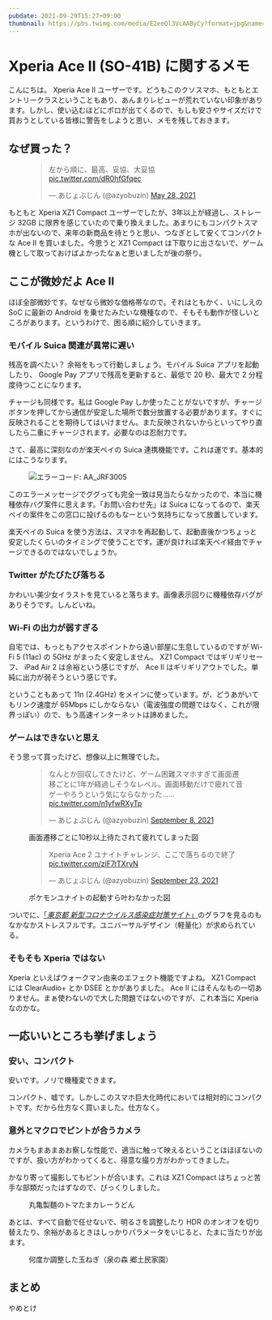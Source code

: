 ```yaml
---
pubdate: 2021-09-29T15:27+09:00
thumbnail: https://pbs.twimg.com/media/E2eeQl3VcAAByCy?format=jpg&name=large
---
```


# Xperia Ace II (SO-41B) に関するメモ

こんにちは。 Xperia Ace II ユーザーです。どうもこのクソスマホ、もともとエントリークラスということもあり、あんまりレビューが荒れていない印象があります。しかし、使い込むほどにボロが出てくるので、もしも安さやサイズだけで買おうとしている皆様に警告をしようと思い、メモを残しておきます。

## なぜ買った？

<figure class="fig-tweet">
<blockquote class="twitter-tweet" data-dnt="true"><p lang="ja" dir="ltr">左から順に、最高、妥協、大妥協 <a href="https://t.co/dR0hfGfqec">pic.twitter.com/dR0hfGfqec</a></p>&mdash; あじょぶじん (@azyobuzin) <a href="https://twitter.com/azyobuzin/status/1398260223115030530?ref_src=twsrc%5Etfw">May 28, 2021</a></blockquote>
</figure>

もともと Xperia XZ1 Compact ユーザーでしたが、3年以上が経過し、ストレージ 32GB に限界を感じていたので乗り換えました。あまりにもコンパクトスマホが出ないので、来年の新商品を待とうと思い、つなぎとして安くてコンパクトな Ace II を買いました。今思うと XZ1 Compact は下取りに出さないで、ゲーム機として取っておけばよかったなぁと思いましたが後の祭り。

## ここが微妙だよ Ace II

ほぼ全部微妙です。なぜなら微妙な価格帯なので。それはともかく、いにしえの SoC に最新の Android を乗せたみたいな機種なので、そもそも動作が怪しいところがあります。というわけで、困る順に紹介していきます。

### モバイル Suica 関連が異常に遅い

残高を調べたい？ 余裕をもって行動しましょう。モバイル Suica アプリを起動したり、 Google Pay アプリで残高を更新すると、最低で 20 秒、最大で 2 分程度待つことになります。

チャージも同様です。私は Google Pay しか使ったことがないですが、チャージボタンを押してから通信が安定した場所で数分放置する必要があります。すぐに反映されることを期待してはいけません。また反映されないからといってやり直したら二重にチャージされます。必要なのは忍耐力です。

さて、最高に深刻なのが楽天ペイの Suica 連携機能です。これは運です。基本的にはこうなります。

<figure class="fig-img"><img src="https://cdn-ak.f.st-hatena.com/images/fotolife/a/azyobuzin/20210929/20210929143248.jpg" alt="エラーコード: AA_JRF3005" /></figure>

このエラーメッセージでググっても完全一致は見当たらなかったので、本当に機種依存バグ案件に思えます。「お問い合わせ先」は Suica になってるので、楽天ペイの案件をこの窓口に投げるのもなーという気持ちになって放置しています。

楽天ペイの Suica を使う方法は、スマホを再起動して、起動直後かつちょっと安定したくらいのタイミングで使うことです。運が良ければ楽天ペイ経由でチャージできるのではないでしょうか。

### Twitter がたびたび落ちる

かわいい美少女イラストを見ていると落ちます。画像表示回りに機種依存バグがありそうです。しんどいね。

### Wi-Fi の出力が弱すぎる

自宅では、もっともアクセスポイントから遠い部屋に生息しているのですが Wi-Fi 5 (11ac) の 5GHz がまったく安定しません。 XZ1 Compact ではギリギリセーフ、 iPad Air 2 は余裕という感じですが、 Ace II はギリギリアウトでした。単純に出力が弱そうという感じです。

ということもあって 11n (2.4GHz) をメインに使っています。が、どうあがいてもリンク速度が 65Mbps にしかならない（電波強度の問題ではなく、これが限界っぽい）ので、もう高速インターネットは諦めました。

### ゲームはできないと思え

そう思って買ったけど、想像以上に無理でした。

<figure class="fig-tweet">
<blockquote class="twitter-tweet" data-conversation="none" data-dnt="true"><p lang="ja" dir="ltr">なんとか回収してきたけど、ゲーム困難スマホすぎて画面遷移ごとに1年が経過しそうなレベル。画面移動だけで疲れて音ゲーやろうという気にならなかった…… <a href="https://t.co/n1yfwRXyTp">pic.twitter.com/n1yfwRXyTp</a></p>&mdash; あじょぶじん (@azyobuzin) <a href="https://twitter.com/azyobuzin/status/1435656383400067072?ref_src=twsrc%5Etfw">September 8, 2021</a></blockquote>
<figcaption>画面遷移ごとに10秒以上待たされて疲れてしまった図</figcaption>
</figure>

<figure class="fig-tweet">
<blockquote class="twitter-tweet" data-dnt="true"><p lang="ja" dir="ltr">Xperia Ace 2 ユナイトチャレンジ、ここで落ちるので終了 <a href="https://t.co/ziF7rTXryN">pic.twitter.com/ziF7rTXryN</a></p>&mdash; あじょぶじん (@azyobuzin) <a href="https://twitter.com/azyobuzin/status/1440895715316699138?ref_src=twsrc%5Etfw">September 23, 2021</a></blockquote><script async src="https://platform.twitter.com/widgets.js" charset="utf-8"></script>
<figcaption>ポケモンユナイトの起動すら叶わなかった図</figcaption>
</figure>

ついでに、[「<cite>東京都 新型コロナウイルス感染症対策サイト</cite>」](https://stopcovid19.metro.tokyo.lg.jp/)のグラフを見るのもなかなかストレスフルです。ユニバーサルデザイン（軽量化）が求められている。

### そもそも Xperia ではない

Xperia といえばウォークマン由来のエフェクト機能ですよね。 XZ1 Compact には ClearAudio+ とか DSEE とかがありました。 Ace II にはそんなもの一切ありません。まぁ使わないので大した問題ではないのですが、これ本当に Xperia なのかな。

## 一応いいところも挙げましょう

### 安い、コンパクト

安いです。ノリで機種変できます。

コンパクト、嘘です。しかしこのスマホ巨大化時代においては相対的にコンパクトです。だから仕方なく買いました。仕方なく。

### 意外とマクロでピントが合うカメラ

カメラもまあまあお察しな性能で、適当に触って映えるということはほぼないのですが、扱い方がわかってくると、得意な撮り方がわかってきました。

かなり寄って撮影してもピントが合います。これは XZ1 Compact はちょっと苦手な部類だったはずなので、びっくりしました。

<figure class="fig-img">
<img src="https://cdn-ak.f.st-hatena.com/images/fotolife/a/azyobuzin/20210909/20210909180236.jpg" alt="" />
<figcaption>丸亀製麵のトマたまカレーうどん</figcaption>
</figure>

あとは、すべて自動で任せないで、明るさを調整したり HDR のオンオフを切り替えたり、余裕があるときはしっかりパラメータをいじると、たまに当たりが出ます。

<figure class="fig-img">
<img src="https://cdn-ak.f.st-hatena.com/images/fotolife/a/azyobuzin/20210925/20210925154247.jpg" alt="" />
<figcaption>何度か調整した玉ねぎ（泉の森 郷土民家園）</figcaption>
</figure>

## まとめ

やめとけ
